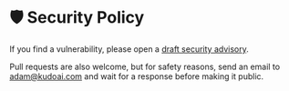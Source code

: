 # 🛡️ Security Policy

If you find a vulnerability, please open a [draft security advisory](https://github.minify-js.org/security/advisories/new).

Pull requests are also welcome, but for safety reasons, send an email to <adam@kudoai.com> and wait for a response before making it public.
